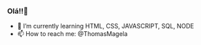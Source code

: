 ### Olá!!👋

- 🌱 I’m currently learning HTML, CSS, JAVASCRIPT, SQL, NODE
- 📫 How to reach me: @ThomasMagela
